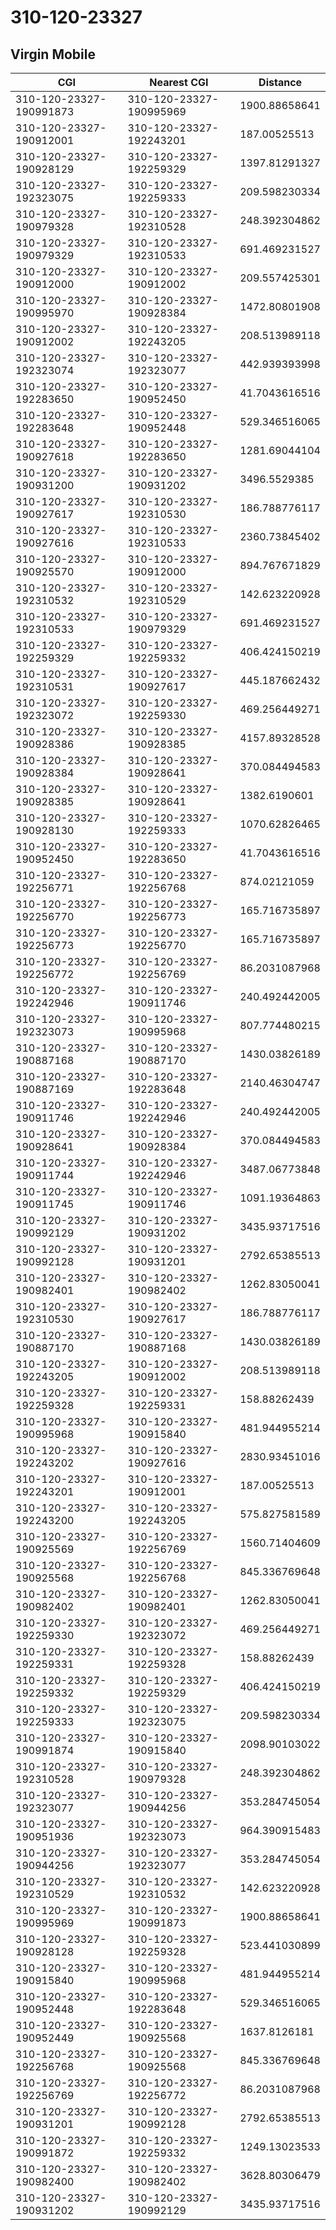 # 310-120-23327
## Virgin Mobile


| CGI | Nearest CGI | Distance |
|-----|-------------|----------|
| 310-120-23327-190991873 | 310-120-23327-190995969 | 1900.88658641 |
| 310-120-23327-190912001 | 310-120-23327-192243201 | 187.00525513 |
| 310-120-23327-190928129 | 310-120-23327-192259329 | 1397.81291327 |
| 310-120-23327-192323075 | 310-120-23327-192259333 | 209.598230334 |
| 310-120-23327-190979328 | 310-120-23327-192310528 | 248.392304862 |
| 310-120-23327-190979329 | 310-120-23327-192310533 | 691.469231527 |
| 310-120-23327-190912000 | 310-120-23327-190912002 | 209.557425301 |
| 310-120-23327-190995970 | 310-120-23327-190928384 | 1472.80801908 |
| 310-120-23327-190912002 | 310-120-23327-192243205 | 208.513989118 |
| 310-120-23327-192323074 | 310-120-23327-192323077 | 442.939393998 |
| 310-120-23327-192283650 | 310-120-23327-190952450 | 41.7043616516 |
| 310-120-23327-192283648 | 310-120-23327-190952448 | 529.346516065 |
| 310-120-23327-190927618 | 310-120-23327-192283650 | 1281.69044104 |
| 310-120-23327-190931200 | 310-120-23327-190931202 | 3496.5529385 |
| 310-120-23327-190927617 | 310-120-23327-192310530 | 186.788776117 |
| 310-120-23327-190927616 | 310-120-23327-192310533 | 2360.73845402 |
| 310-120-23327-190925570 | 310-120-23327-190912000 | 894.767671829 |
| 310-120-23327-192310532 | 310-120-23327-192310529 | 142.623220928 |
| 310-120-23327-192310533 | 310-120-23327-190979329 | 691.469231527 |
| 310-120-23327-192259329 | 310-120-23327-192259332 | 406.424150219 |
| 310-120-23327-192310531 | 310-120-23327-190927617 | 445.187662432 |
| 310-120-23327-192323072 | 310-120-23327-192259330 | 469.256449271 |
| 310-120-23327-190928386 | 310-120-23327-190928385 | 4157.89328528 |
| 310-120-23327-190928384 | 310-120-23327-190928641 | 370.084494583 |
| 310-120-23327-190928385 | 310-120-23327-190928641 | 1382.6190601 |
| 310-120-23327-190928130 | 310-120-23327-192259333 | 1070.62826465 |
| 310-120-23327-190952450 | 310-120-23327-192283650 | 41.7043616516 |
| 310-120-23327-192256771 | 310-120-23327-192256768 | 874.02121059 |
| 310-120-23327-192256770 | 310-120-23327-192256773 | 165.716735897 |
| 310-120-23327-192256773 | 310-120-23327-192256770 | 165.716735897 |
| 310-120-23327-192256772 | 310-120-23327-192256769 | 86.2031087968 |
| 310-120-23327-192242946 | 310-120-23327-190911746 | 240.492442005 |
| 310-120-23327-192323073 | 310-120-23327-190995968 | 807.774480215 |
| 310-120-23327-190887168 | 310-120-23327-190887170 | 1430.03826189 |
| 310-120-23327-190887169 | 310-120-23327-192283648 | 2140.46304747 |
| 310-120-23327-190911746 | 310-120-23327-192242946 | 240.492442005 |
| 310-120-23327-190928641 | 310-120-23327-190928384 | 370.084494583 |
| 310-120-23327-190911744 | 310-120-23327-192242946 | 3487.06773848 |
| 310-120-23327-190911745 | 310-120-23327-190911746 | 1091.19364863 |
| 310-120-23327-190992129 | 310-120-23327-190931202 | 3435.93717516 |
| 310-120-23327-190992128 | 310-120-23327-190931201 | 2792.65385513 |
| 310-120-23327-190982401 | 310-120-23327-190982402 | 1262.83050041 |
| 310-120-23327-192310530 | 310-120-23327-190927617 | 186.788776117 |
| 310-120-23327-190887170 | 310-120-23327-190887168 | 1430.03826189 |
| 310-120-23327-192243205 | 310-120-23327-190912002 | 208.513989118 |
| 310-120-23327-192259328 | 310-120-23327-192259331 | 158.88262439 |
| 310-120-23327-190995968 | 310-120-23327-190915840 | 481.944955214 |
| 310-120-23327-192243202 | 310-120-23327-190927616 | 2830.93451016 |
| 310-120-23327-192243201 | 310-120-23327-190912001 | 187.00525513 |
| 310-120-23327-192243200 | 310-120-23327-192243205 | 575.827581589 |
| 310-120-23327-190925569 | 310-120-23327-192256769 | 1560.71404609 |
| 310-120-23327-190925568 | 310-120-23327-192256768 | 845.336769648 |
| 310-120-23327-190982402 | 310-120-23327-190982401 | 1262.83050041 |
| 310-120-23327-192259330 | 310-120-23327-192323072 | 469.256449271 |
| 310-120-23327-192259331 | 310-120-23327-192259328 | 158.88262439 |
| 310-120-23327-192259332 | 310-120-23327-192259329 | 406.424150219 |
| 310-120-23327-192259333 | 310-120-23327-192323075 | 209.598230334 |
| 310-120-23327-190991874 | 310-120-23327-190915840 | 2098.90103022 |
| 310-120-23327-192310528 | 310-120-23327-190979328 | 248.392304862 |
| 310-120-23327-192323077 | 310-120-23327-190944256 | 353.284745054 |
| 310-120-23327-190951936 | 310-120-23327-192323073 | 964.390915483 |
| 310-120-23327-190944256 | 310-120-23327-192323077 | 353.284745054 |
| 310-120-23327-192310529 | 310-120-23327-192310532 | 142.623220928 |
| 310-120-23327-190995969 | 310-120-23327-190991873 | 1900.88658641 |
| 310-120-23327-190928128 | 310-120-23327-192259328 | 523.441030899 |
| 310-120-23327-190915840 | 310-120-23327-190995968 | 481.944955214 |
| 310-120-23327-190952448 | 310-120-23327-192283648 | 529.346516065 |
| 310-120-23327-190952449 | 310-120-23327-190925568 | 1637.8126181 |
| 310-120-23327-192256768 | 310-120-23327-190925568 | 845.336769648 |
| 310-120-23327-192256769 | 310-120-23327-192256772 | 86.2031087968 |
| 310-120-23327-190931201 | 310-120-23327-190992128 | 2792.65385513 |
| 310-120-23327-190991872 | 310-120-23327-192259332 | 1249.13023533 |
| 310-120-23327-190982400 | 310-120-23327-190982402 | 3628.80306479 |
| 310-120-23327-190931202 | 310-120-23327-190992129 | 3435.93717516 |
